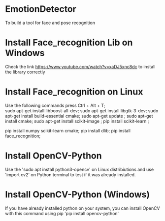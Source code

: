 # EmotionDetector 
To build a tool for face and pose recognition

# Install Face_recognition Lib on Windows
Check the link https://www.youtube.com/watch?v=xaDJ5xnc8dc to install the library correctly

# Install Face_recognition on Linux

Use the following commands
press Ctrl + Alt + T;                                                                                                                                                                
sudo apt-get install libboost-all-dev;
sudo apt-get install libgtk-3-dev;
sudo apt-get install build-essential cmake;
sudo apt-get update ;
sudo apt-get install cmake;
sudo apt-get install scikit-image ;
pip install scikit-learn ;

pip install numpy scikit-learn cmake;
pip install dlib;
pip install face_recognition;

# Install OpenCV-Python 
Use the 'sudo apt install python3-opencv' on Linux distribiutions and use 'import cv2' on Python terminal to test if it was already installed.

# Install OpenCV-Python (Windows)
If you have already installed python on your system, you can install OpenCV with this command using pip 'pip install opencv-python'  

